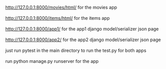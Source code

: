 http://127.0.0.1:8000/movies/html/ for the movies app <br>
<br>
http://127.0.0.1:8000/items/html/ for the items app<br>
<br>
http://127.0.0.1:8000/app1/ for the app1 django model/serializer json page<br>
<br>
http://127.0.0.1:8000/app2/ for the app2 django model/serializer json page<br>
<br>
just run pytest in the main directory to run the test.py for both apps<br>
<br>
run python manage.py runserver for the app
